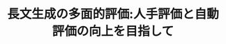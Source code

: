 ---
title: 長文生成の多面的評価:人手評価と自動評価の向上を目指して
layout: post
has_content: false
venue: "Proceedings of the Thirtieth Annual Meeting of the Association for Natural Language Processing (NLP 2024)"
authors:
  - "鴨田豪"
  - "浅井明里"
  - "Ana Brassard"
  - "坂口慶祐"
year: 2024
month: 3
rank: 1
links:
  - name: "Abstract"
    url: "https://www.anlp.jp/proceedings/annual_meeting/2024/pdf_dir/C3-2.pdf"
    type: "normal"
  - name: "Conference"
    url: "https://www.anlp.jp/nlp2024/"
    type: "normal"
  - name: "Outstanding Paper Award (12/599)"
    url: "https://www.anlp.jp/nlp2024/award.html"
    type: "award"
---